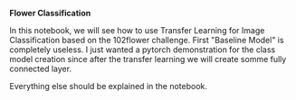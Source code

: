 **Flower Classification**

In this notebook, we will see how to use Transfer Learning for Image Classification based on the 102flower challenge.
First "Baseline Model" is completely useless. I just wanted a pytorch demonstration for the class model creation since after the transfer learning we will create somme fully connected layer.

Everything else should be explained in the notebook.
